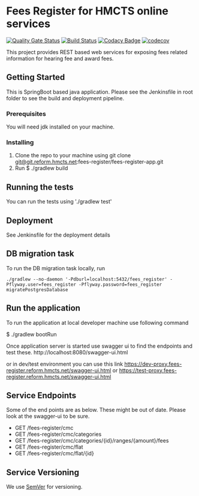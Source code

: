 # Fees Register for HMCTS online services
[![Quality Gate Status](https://sonarcloud.io/api/project_badges/measure?project=uk.gov.hmcts.reform.fees-register%3Afees-register-app&metric=alert_status)](https://sonarcloud.io/dashboard?id=uk.gov.hmcts.reform.fees-register%3Afees-register-app)
[![Build Status](https://travis-ci.org/hmcts/ccfr-fees-register-app.svg?branch=master)](https://travis-ci.org/hmcts/ccfr-fees-register-app)
[![Codacy Badge](https://api.codacy.com/project/badge/Grade/0cb10a161dc24d0092470cda7c304c87)](https://app.codacy.com/app/HMCTS/ccfr-fees-register-app)
[![codecov](https://codecov.io/gh/hmcts/ccfr-fees-register-app/branch/master/graph/badge.svg)](https://codecov.io/gh/hmcts/ccfr-fees-register-app)

This project provides REST based web services for exposing fees related information for hearing fee and award fees.

## Getting Started

This is SpringBoot based java application. Please see the Jenkinsfile in root folder to see the build and deployment pipeline.

### Prerequisites

You will need jdk installed on your machine.

### Installing
1. Clone the repo to your machine using git clone git@git.reform.hmcts.net:fees-register/fees-register-app.git
2. Run $ ./gradlew build

## Running the tests

You can run the tests using './gradlew test'


## Deployment

See Jenkinsfile for the deployment details

## DB migration task

To run the DB migration task locally, run

```./gradlew --no-daemon '-Pdburl=localhost:5432/fees_register' -Pflyway.user=fees_register -Pflyway.password=fees_register migratePostgresDatabase```

## Run the application
To run the application at local developer machine use following command

$ ./gradlew bootRun

Once application server is started use swagger ui to find the endpoints and test these. 
http://localhost:8080/swagger-ui.html

or in dev/test environment you can use this link
https://dev-proxy.fees-register.reform.hmcts.net/swagger-ui.html
or https://test-proxy.fees-register.reform.hmcts.net/swagger-ui.html

## Service Endpoints
Some of the end points are as below. These might be out of date. Please look at the swagger-ui to be sure. 

- GET /fees-register/cmc
- GET /fees-register/cmc/categories
- GET /fees-register/cmc/categories/{id}/ranges/{amount}/fees
- GET /fees-register/cmc/flat
- GET /fees-register/cmc/flat/{id}

## Service Versioning

We use [SemVer](http://semver.org/) for versioning.

